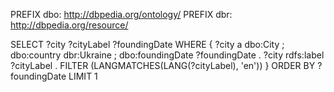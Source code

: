 PREFIX dbo: <http://dbpedia.org/ontology/>
PREFIX dbr: <http://dbpedia.org/resource/>

SELECT ?city ?cityLabel ?foundingDate
WHERE {
  ?city a dbo:City ;
        dbo:country dbr:Ukraine ;
        dbo:foundingDate ?foundingDate .
  ?city rdfs:label ?cityLabel .
  FILTER (LANGMATCHES(LANG(?cityLabel), 'en'))
}
ORDER BY ?foundingDate
LIMIT 1